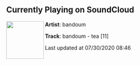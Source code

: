 ## Currently Playing on SoundCloud

[<img align="left" width="100" src="https://i1.sndcdn.com/artworks-000595040385-gjp09t-t50x50.jpg">](https://soundcloud.com/bandoum/tea?in=bandoum/sets/yes)

**Artist**: bandoum 

**Track**: bandoum - tea [11]

Last updated at 07/30/2020 08:46
